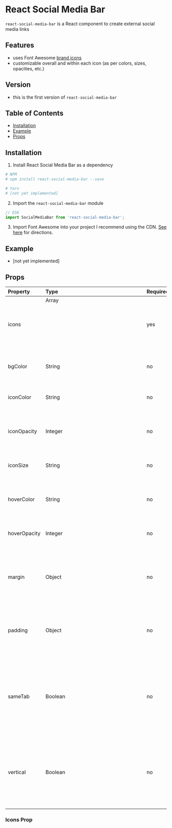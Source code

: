 # React Social Media Bar
`react-social-media-bar` is a React component to create external social media links

## Features
- uses Font Awesome [brand icons](http://fontawesome.io/icons/#brand)
- customizable overall and within each icon (as per colors, sizes, opacities, etc.)

## Version
- this is the first version of `react-social-media-bar`

## Table of Contents
- [Installation](#installation)
- [Example](#example)
- [Props](#props)

## Installation
1. Install React Social Media Bar as a dependency
```bash
# NPM
# npm install react-social-media-bar --save

# Yarn
# [not yet implemented]
```

2. Import the `react-social-media-bar` module
```javascript
// ES6
import SocialMediaBar from 'react-social-media-bar';
```

3. Import Font Awesome into your project
I recommend using the CDN. [See here](http://fontawesome.io/get-started/) for directions.

## Example
- [not yet implemented]

## Props
| Property | Type | Required | Default | Description
|:---|:---|:---|:---|:---|
| icons | Array<Object> | yes | [] | The icons that will be rendered. See below for format. |
| bgColor | String | no | rgba(0, 0, 0, 0) | The background color of the component. |
| iconColor | String | no | #FFF | The color of each icon in the `icons` array when hovered over. |
| iconOpacity | Integer | no | 1 | The opacity of each icon in the `icons` array when hovered over. |
| iconSize | String | no | 1em | The size of each icon in the `icons` array when hovered over. |
| hoverColor | String | no | #FFF | The color of an icon in the `icons` array when hovered over. |
| hoverOpacity | Integer | no | 1 | The opacity of an icon in the `icons` array when hovered over. |
| margin | Object | no | {top: '5px', right: '5px', 'bottom': '5px', left: '5px'} | The margin on each icon in the `icons` array. |
| padding | Object | no | {top: '0px', right: '0px', 'bottom': '0px', left: '0px'} | The padding on each icon in the `icons` array. |
| sameTab | Boolean | no | false | If 'true', clicking on an icon will open its corresponding media link in the same tab. If 'false' (by default), media links will open in a new tab. |
| vertical | Boolean | no | false | If 'true', the icons will be rendered vertically in a column. If 'false' (by default), the icons will be rendered horizontally in a row. |

### Icons Prop
